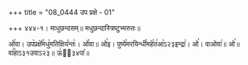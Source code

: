 +++
title = "08_0444 उप प्रक्षे - 01"

+++
४४४-१। माधुछन्दसम्॥ मधुछन्दास्त्रिष्टुभ्मरुतः॥

ओ꣤वा। उप꣥प्रक्षे꣤꣯मधु꣥मतिक्षिय꣤न्तः꣥। ओ꣤वा॥ ओ꣡इ। पुष्ये꣯मरयिन्धी꣯महे꣯त꣢आ꣡ऽ२३इन्द्रा꣢। ओ꣡। वाओवा꣢॥ ओ꣡॥ वा꣢꣯हाऽ३१उवाऽ२३॥ ऊ꣢ऽ᳐३४पा꣥॥